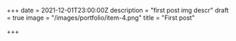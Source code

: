 +++
date = 2021-12-01T23:00:00Z
description = "first post img descr"
draft = true
image = "/images/portfolio/item-4.png"
title = "First post"

+++
